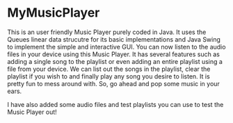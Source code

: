 # MyMusicPlayer
This is an user friendly Music Player purely coded in Java.
It uses the Queues linear data strucutre for its basic implementations and Java Swing to implement the simple and interactive GUI.
You can now listen to the audio files in your device using this Music Player.
It has several features such as adding a single song to the playlist or even adding an entire playlist using a file from your device. 
We can list out the songs in the playlist, clear the playlist if you wish to and finally play any song you desire to listen.
It is pretty fun to mess around with. So, go ahead and pop some music in your ears.

I have also added some audio files and test playlists you can use to test the Music Player out!

